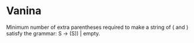 # Vanina
Minimum number of extra parentheses required to make a string of ( and ) satisfy the grammar: S -> (S)) | empty.

